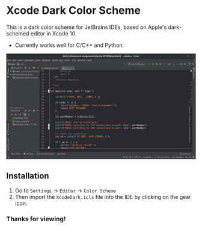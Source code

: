 # Xcode Dark Color Scheme 
This is a dark color scheme for JetBrains IDEs, based on Apple's dark-schemed editor in Xcode 10.
* Currently works well for C/C++ and Python.

![](XcodeDarkScreenShot.png)

## Installation
1. Go to `Settings` -> `Editor` -> `Color Scheme`
2. Then import the `XcodeDark.icls` file into the IDE by clicking on the gear icon.

### Thanks for viewing!
